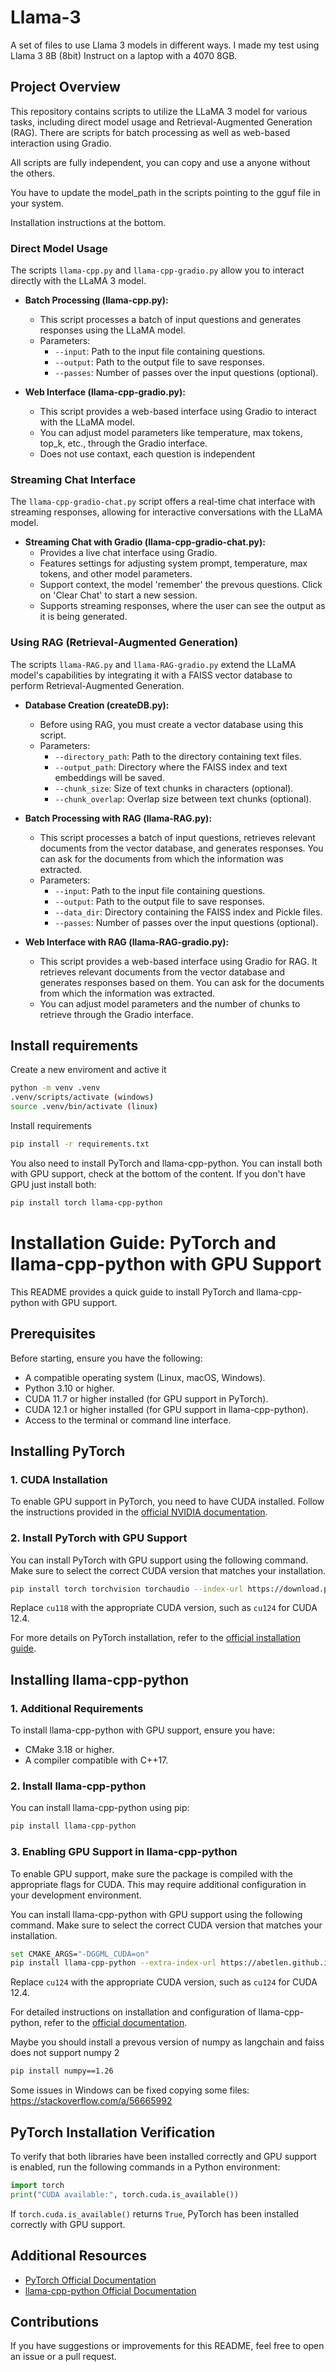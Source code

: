 # Llama-3

A set of files to use Llama 3 models in different ways. I made my test using Llama 3 8B (8bit) Instruct on a laptop with a 4070 8GB.

## Project Overview

This repository contains scripts to utilize the LLaMA 3 model for various tasks, including direct model usage and Retrieval-Augmented Generation (RAG). There are scripts for batch processing as well as web-based interaction using Gradio.

All scripts are fully independent, you can copy and use a anyone without the others.

You have to update the model_path in the scripts pointing to the gguf file in your system.

Installation instructions at the bottom.

### **Direct Model Usage**

The scripts `llama-cpp.py` and `llama-cpp-gradio.py` allow you to interact directly with the LLaMA 3 model.

- **Batch Processing (llama-cpp.py):**
  - This script processes a batch of input questions and generates responses using the LLaMA model.
  - Parameters:
    - `--input`: Path to the input file containing questions.
    - `--output`: Path to the output file to save responses.
    - `--passes`: Number of passes over the input questions (optional).

- **Web Interface (llama-cpp-gradio.py):**
  - This script provides a web-based interface using Gradio to interact with the LLaMA model.
  - You can adjust model parameters like temperature, max tokens, top_k, etc., through the Gradio interface.
  - Does not use contaxt, each question is independent 

### **Streaming Chat Interface**

The `llama-cpp-gradio-chat.py` script offers a real-time chat interface with streaming responses, allowing for interactive conversations with the LLaMA model.

- **Streaming Chat with Gradio (llama-cpp-gradio-chat.py):**
  - Provides a live chat interface using Gradio.
  - Features settings for adjusting system prompt, temperature, max tokens, and other model parameters.
  - Support context, the model 'remember' the prevous questions. Click on 'Clear Chat' to start a new session.
  - Supports streaming responses, where the user can see the output as it is being generated.

### **Using RAG (Retrieval-Augmented Generation)**

The scripts `llama-RAG.py` and `llama-RAG-gradio.py` extend the LLaMA model's capabilities by integrating it with a FAISS vector database to perform Retrieval-Augmented Generation.

- **Database Creation (createDB.py):**
  - Before using RAG, you must create a vector database using this script.
  - Parameters:
    - `--directory_path`: Path to the directory containing text files.
    - `--output_path`: Directory where the FAISS index and text embeddings will be saved.
    - `--chunk_size`: Size of text chunks in characters (optional).
    - `--chunk_overlap`: Overlap size between text chunks (optional).

- **Batch Processing with RAG (llama-RAG.py):**
  - This script processes a batch of input questions, retrieves relevant documents from the vector database, and generates responses. You can ask for the documents from which the information was extracted.
  - Parameters:
    - `--input`: Path to the input file containing questions.
    - `--output`: Path to the output file to save responses.
    - `--data_dir`: Directory containing the FAISS index and Pickle files.
    - `--passes`: Number of passes over the input questions (optional).

- **Web Interface with RAG (llama-RAG-gradio.py):**
  - This script provides a web-based interface using Gradio for RAG. It retrieves relevant documents from the vector database and generates responses based on them. You can ask for the documents from which the information was extracted.
  - You can adjust model parameters and the number of chunks to retrieve through the Gradio interface.


## Install requirements

Create a new enviroment and active it

```bash
python -m venv .venv
.venv/scripts/activate (windows)
source .venv/bin/activate (linux)
```

Install requirements

```bash
pip install -r requirements.txt
```

You also need to install PyTorch and llama-cpp-python. You can install both with GPU support, check at the bottom of the content. If you don't have GPU just install both:

```bash
pip install torch llama-cpp-python
```

# Installation Guide: PyTorch and llama-cpp-python with GPU Support

This README provides a quick guide to install PyTorch and llama-cpp-python with GPU support.

## Prerequisites

Before starting, ensure you have the following:

- A compatible operating system (Linux, macOS, Windows).
- Python 3.10 or higher.
- CUDA 11.7 or higher installed (for GPU support in PyTorch).
- CUDA 12.1 or higher installed (for GPU support in llama-cpp-python).
- Access to the terminal or command line interface.

## Installing PyTorch

### 1. CUDA Installation

To enable GPU support in PyTorch, you need to have CUDA installed. Follow the instructions provided in the [official NVIDIA documentation](https://developer.nvidia.com/cuda-downloads).

### 2. Install PyTorch with GPU Support

You can install PyTorch with GPU support using the following command. Make sure to select the correct CUDA version that matches your installation.

```bash
pip install torch torchvision torchaudio --index-url https://download.pytorch.org/whl/cu118
```

Replace `cu118` with the appropriate CUDA version, such as `cu124` for CUDA 12.4.

For more details on PyTorch installation, refer to the [official installation guide](https://pytorch.org/get-started/locally/).

## Installing llama-cpp-python

### 1. Additional Requirements

To install llama-cpp-python with GPU support, ensure you have:

- CMake 3.18 or higher.
- A compiler compatible with C++17.

### 2. Install llama-cpp-python

You can install llama-cpp-python using pip:

```bash
pip install llama-cpp-python
```

### 3. Enabling GPU Support in llama-cpp-python

To enable GPU support, make sure the package is compiled with the appropriate flags for CUDA. This may require additional configuration in your development environment.

You can install llama-cpp-python with GPU support using the following command. Make sure to select the correct CUDA version that matches your installation.

```bash
set CMAKE_ARGS="-DGGML_CUDA=on"
pip install llama-cpp-python --extra-index-url https://abetlen.github.io/llama-cpp-python/whl/cu124 --force-reinstall --upgrade --no-cache-dir --verbose
```

Replace `cu124` with the appropriate CUDA version, such as `cu124` for CUDA 12.4.

For detailed instructions on installation and configuration of llama-cpp-python, refer to the [official documentation](https://llama-cpp-python.readthedocs.io/en/stable/).

Maybe you should install a prevous version of numpy as langchain and faiss does not support numpy 2

```bash
pip install numpy==1.26
```

Some issues in Windows can be fixed copying some files: https://stackoverflow.com/a/56665992

## PyTorch Installation Verification

To verify that both libraries have been installed correctly and GPU support is enabled, run the following commands in a Python environment:

```python
import torch
print("CUDA available:", torch.cuda.is_available())
```

If `torch.cuda.is_available()` returns `True`, PyTorch has been installed correctly with GPU support.

## Additional Resources

- [PyTorch Official Documentation](https://pytorch.org/get-started/locally/)
- [llama-cpp-python Official Documentation](https://llama-cpp-python.readthedocs.io/en/stable/)

## Contributions

If you have suggestions or improvements for this README, feel free to open an issue or a pull request.
